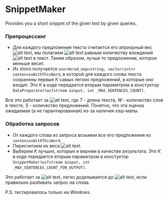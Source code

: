 # SnippetMaker
Provides you a short snippet of the given text by given queries.

### Препроцессинг
* Для каждого предложения текста считается его априорный вес ![alt text](http://mathurl.com/l8vjsoc.png "Априорный вес предложения"),
мы полагаем ![alt text](http://mathurl.com/m63n2my.png "Априорный вес слова") равным количеству вхождений ![alt text](http://mathurl.com/lf4bkau.png)
в текст. Таким образом, лучше то предложение, которое меньше весит.
* Из этого получается `unordered_map<string, vector<int>> sentencesWithThisWord`, в которой для каждого слова текста сохранены
первые _К_ самых легких предложений, в которые оно входит.
Это _К_ в коде передается вторым параметром в констуктор `DataPreparator(wifstream &input, int _MAX_SENTENCES_COUNT)`.

Все это работает за ![alt text](http://mathurl.com/nx9meya.png "Сложность препроцессинга"),
где _Т_ - длина текста, _W_ - количество слов в тексте, _S_ - количество предложений.
Понятно, что эта оценка ожидаемая (а не гарантированная) из-за наличия хэш-мапы.

### Обработка запросов
* От каждого слова из запроса возьмем все его предложения из `sentencesWithThisWord`.
* Пересчитаем их веса ![alt text](http://mathurl.com/kkk388x.png "Новый вес предложения").
* Выберем _К_ лучших, которые и вернем в качестве результата.
Это _К_ в коде передается вторым параметром в констуктор `SnippetMaker(wifstream &input, int _MAX_SENTENCES_COUNT_FOR_OUTPUT)`.

Это работает за ![alt text](http://mathurl.com/marnlqe.png "Новый вес предложения"),
легко доделывается до ![alt text](http://mathurl.com/k42yeqc.png "Новый вес предложения"), если правильно разбивать запрос на слова.

P.S. тестировалось только на Windows.

